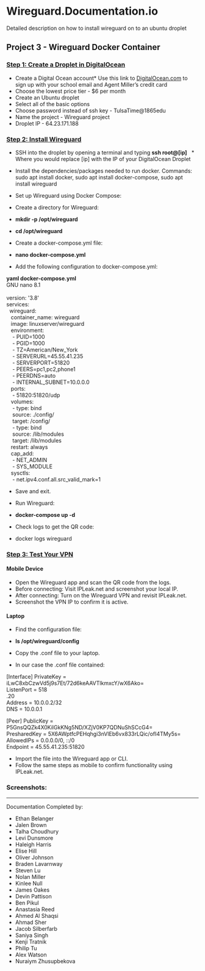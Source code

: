 # Wireguard.Documentation.io
Detailed description on how to install wireguard on to an ubuntu droplet 

## **Project 3 - Wireguard Docker Container**<br/>
### <ins>Step 1: Create a Droplet in DigitalOcean</ins><br/>

* Create a Digital Ocean account* Use this link to [DigitalOcean.com](https://www.digitalocean.com/?refcode=d33d59113ab6&utm_campaign=Referral_Invite&utm_medium=Referral_Program&utm_source=CopyPaste) to sign up with your school email and Agent Miller’s credit card
* Choose the lowest price tier - $6 per month
* Create an Ubuntu droplet
* Select all of the basic options
* Choose password instead of ssh key - TulsaTime@1865edu
* Name the project - Wireguard project
* Droplet IP - 64.23.171.188

### <ins>Step 2: Install Wireguard</ins>
* SSH into the droplet by opening a terminal and typing **ssh root@[ip]**
&nbsp; * Where you would replace [ip] with the IP of your DigitalOcean Droplet
* Install the dependencies/packages needed to run docker. Commands: sudo apt install docker, sudo apt install docker-compose, sudo apt install wireguard
* Set up Wireguard using Docker Compose: 
* Create a directory for Wireguard: 
* **mkdir -p /opt/wireguard**
* **cd /opt/wireguard**
 
* Create a docker-compose.yml file: 
* **nano docker-compose.yml**
 
* Add the following configuration to docker-compose.yml: <br/>

**yaml  docker-compose.yml**<br/>
GNU nano 8.1<br/>                                                        
version: '3.8'<br/>
services:<br/>
  &nbsp; wireguard:<br/>
    &nbsp;&nbsp; container_name: wireguard<br/>
    &nbsp;&nbsp; image: linuxserver/wireguard<br/>
    &nbsp;&nbsp; environment:<br/>
     &nbsp;&nbsp;&nbsp; - PUID=1000<br/>
     &nbsp;&nbsp;&nbsp; - PGID=1000<br/>
     &nbsp;&nbsp;&nbsp; - TZ=American/New_York<br/>
     &nbsp;&nbsp;&nbsp; - SERVERURL=45.55.41.235<br/>
     &nbsp;&nbsp;&nbsp; - SERVERPORT=51820<br/>
     &nbsp;&nbsp;&nbsp; - PEERS=pc1,pc2,phone1<br/>
     &nbsp;&nbsp;&nbsp; - PEERDNS=auto<br/>
     &nbsp;&nbsp;&nbsp; - INTERNAL_SUBNET=10.0.0.0<br/>
  &nbsp;&nbsp;  ports:<br/>
     &nbsp;&nbsp;&nbsp; - 51820:51820/udp<br/>
   &nbsp;&nbsp; volumes:<br/>
     &nbsp;&nbsp;&nbsp; - type: bind<br/>
     &nbsp;&nbsp;&nbsp;  source: ./config/<br/>
     &nbsp;&nbsp;&nbsp;   target: /config/<br/>
     &nbsp;&nbsp;&nbsp;  - type: bind<br/>
     &nbsp;&nbsp;&nbsp;   source: /lib/modules<br/>
     &nbsp;&nbsp;&nbsp;    target: /lib/modules<br/>
   &nbsp;&nbsp; restart: always<br/>
   &nbsp;&nbsp; cap_add:<br/>
     &nbsp;&nbsp;&nbsp; - NET_ADMIN<br/>
     &nbsp;&nbsp;&nbsp; - SYS_MODULE<br/>
  &nbsp;&nbsp;  sysctls:<br/>
     &nbsp;&nbsp;&nbsp; - net.ipv4.conf.all.src_valid_mark=1<br/>


* Save and exit. 

* Run Wireguard: 
* **docker-compose up -d**
 
* Check logs to get the QR code: 
* docker logs wireguard <br/>
  
### <ins>Step 3: Test Your VPN</ins>
#### Mobile Device 
* Open the Wireguard app and scan the QR code from the logs. 
* Before connecting: 
Visit IPLeak.net and screenshot your local IP. 
* After connecting: 
Turn on the Wireguard VPN and revisit IPLeak.net. 
* Screenshot the VPN IP to confirm it is active. 
#### Laptop 
* Find the configuration file: 
* **ls /opt/wireguard/config**
 
* Copy the .conf file to your laptop. 
* In our case the .conf file contained:

[Interface]
PrivateKey = iLwC8xbCzwVd5j9s7Et/72d6keAAVTlkmxcY/wX6Ako=<br/>
ListenPort = 518<br/>
.20<br/>
Address = 10.0.0.2/32<br/>
DNS = 10.0.0.1<br/>

[Peer]
PublicKey = P5GnsQQZk4X0KilGkKNg5ND/XZjV0KP7QDNuShSCcG4=<br/>
PresharedKey = 5X6AWptfcPEHqhgi3nVlEb6vx833rLQic/ofI4TMy5s=<br/>
AllowedIPs = 0.0.0.0/0, ::/0<br/>
Endpoint = 45.55.41.235:51820<br/>


* Import the file into the Wireguard app or CLI. <br/>
* Follow the same steps as mobile to confirm functionality using IPLeak.net. <br/>
 
 


### Screenshots:









***
Documentation Completed by: 
* Ethan Belanger
* Jalen Brown
* Talha Choudhury
* Levi Dunsmore
* Haleigh Harris
* Elise Hill
* Oliver Johnson
* Braden Lavarnway
* Steven Lu
* Nolan Miller
* Kinlee Null
* James Oakes
* Devin Pattison
* Ben Pikul
* Anastasia Reed
* Ahmed Al Shaqsi
* Ahmad Sher
* Jacob Silberfarb
* Saniya Singh
* Kenji Tratnik
* Philip Tu
* Alex Watson
* Nuraiym Zhusupbekova
